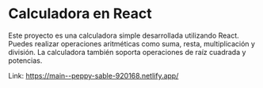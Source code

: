 # Calculadora en React

Este proyecto es una calculadora simple desarrollada utilizando React. Puedes realizar operaciones aritméticas como suma, resta, multiplicación y división. La calculadora también soporta operaciones de raíz cuadrada y potencias.

Link: https://main--peppy-sable-920168.netlify.app/
